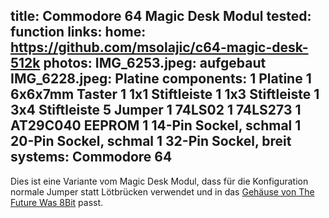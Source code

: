 title: Commodore 64 Magic Desk Modul
tested: function
links:
    home: https://github.com/msolajic/c64-magic-desk-512k
photos:
    IMG_6253.jpeg: aufgebaut
    IMG_6228.jpeg: Platine
components:
    1 Platine
    1 6x6x7mm Taster
    1 1x1 Stiftleiste
    1 1x3 Stiftleiste
    1 3x4 Stiftleiste
    5 Jumper
    1 74LS02
    1 74LS273
    1 AT29C040 EEPROM
    1 14-Pin Sockel, schmal
    1 20-Pin Sockel, schmal
    1 32-Pin Sockel, breit
systems:
    Commodore 64
---
Dies ist eine Variante vom Magic Desk Modul, dass für die Konfiguration normale Jumper statt Lötbrücken verwendet und in das [Gehäuse von The Future Was 8Bit](https://www.tfw8b.com/product/commodore-c64-stumpy-cartridge-case/) passt.
